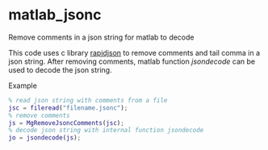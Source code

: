# matlab_jsonc
Remove comments in a json string for matlab to decode

This code uses c library [rapidjson](https://github.com/Tencent/rapidjson) to remove comments and tail comma in a json string. After removing comments, matlab function *jsondecode* can be used to decode the json string.

Example
```matlab
% read json string with comments from a file
jsc = fileread("filename.jsonc");
% remove comments
js = MgRemoveJsoncComments(jsc);
% decode json string with internal function jsondecode
jo = jsondecode(js);
```
